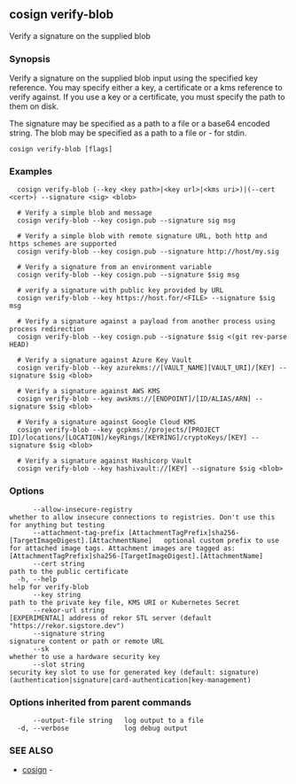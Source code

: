 ## cosign verify-blob

Verify a signature on the supplied blob

### Synopsis

Verify a signature on the supplied blob input using the specified key reference.
You may specify either a key, a certificate or a kms reference to verify against.
	If you use a key or a certificate, you must specify the path to them on disk.

The signature may be specified as a path to a file or a base64 encoded string.
The blob may be specified as a path to a file or - for stdin.

```
cosign verify-blob [flags]
```

### Examples

```
  cosign verify-blob (--key <key path>|<key url>|<kms uri>)|(--cert <cert>) --signature <sig> <blob>

  # Verify a simple blob and message
  cosign verify-blob --key cosign.pub --signature sig msg

  # Verify a simple blob with remote signature URL, both http and https schemes are supported
  cosign verify-blob --key cosign.pub --signature http://host/my.sig

  # Verify a signature from an environment variable
  cosign verify-blob --key cosign.pub --signature $sig msg

  # verify a signature with public key provided by URL
  cosign verify-blob --key https://host.for/<FILE> --signature $sig msg

  # Verify a signature against a payload from another process using process redirection
  cosign verify-blob --key cosign.pub --signature $sig <(git rev-parse HEAD)

  # Verify a signature against Azure Key Vault
  cosign verify-blob --key azurekms://[VAULT_NAME][VAULT_URI]/[KEY] --signature $sig <blob>

  # Verify a signature against AWS KMS
  cosign verify-blob --key awskms://[ENDPOINT]/[ID/ALIAS/ARN] --signature $sig <blob>

  # Verify a signature against Google Cloud KMS
  cosign verify-blob --key gcpkms://projects/[PROJECT ID]/locations/[LOCATION]/keyRings/[KEYRING]/cryptoKeys/[KEY] --signature $sig <blob>

  # Verify a signature against Hashicorp Vault
  cosign verify-blob --key hashivault://[KEY] --signature $sig <blob>
```

### Options

```
      --allow-insecure-registry                                                                  whether to allow insecure connections to registries. Don't use this for anything but testing
      --attachment-tag-prefix [AttachmentTagPrefix]sha256-[TargetImageDigest].[AttachmentName]   optional custom prefix to use for attached image tags. Attachment images are tagged as: [AttachmentTagPrefix]sha256-[TargetImageDigest].[AttachmentName]
      --cert string                                                                              path to the public certificate
  -h, --help                                                                                     help for verify-blob
      --key string                                                                               path to the private key file, KMS URI or Kubernetes Secret
      --rekor-url string                                                                         [EXPERIMENTAL] address of rekor STL server (default "https://rekor.sigstore.dev")
      --signature string                                                                         signature content or path or remote URL
      --sk                                                                                       whether to use a hardware security key
      --slot string                                                                              security key slot to use for generated key (default: signature) (authentication|signature|card-authentication|key-management)
```

### Options inherited from parent commands

```
      --output-file string   log output to a file
  -d, --verbose              log debug output
```

### SEE ALSO

* [cosign](cosign.md)	 - 

